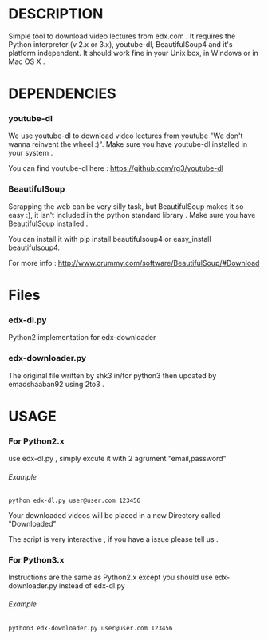 

# DESCRIPTION
Simple tool to download video lectures from edx.com . 
It requires the Python interpreter (v 2.x or 3.x), youtube-dl, BeautifulSoup4 and it's platform independent. 
It should work fine in your Unix box, in Windows or in Mac OS X . 

# DEPENDENCIES

### youtube-dl
We use youtube-dl to download video lectures from youtube "We don't wanna reinvent the wheel :)".
Make sure you have youtube-dl installed in your system .

You can find youtube-dl here : https://github.com/rg3/youtube-dl

### BeautifulSoup
Scrapping the web can be very silly task, but BeautifulSoup makes it so easy :),
it isn't included in the python standard library .
Make sure you have BeautifulSoup installed .

You can install it with 
    pip install beautifulsoup4 
or 
    easy_install beautifulsoup4.

For more info : http://www.crummy.com/software/BeautifulSoup/#Download

# Files

### edx-dl.py
Python2 implementation for edx-downloader


### edx-downloader.py
The original file written by shk3 in/for python3
then updated by emadshaaban92 using 2to3 . 


# USAGE

### For Python2.x 
use edx-dl.py , simply excute it with 2 agrument "email,password"
###### Example 
    python edx-dl.py user@user.com 123456
    
Your downloaded videos will be placed in a new Directory called "Downloaded"

The script is very interactive , if you have a issue please tell us .


### For Python3.x 
Instructions are the same as Python2.x except you should use edx-downloader.py instead of edx-dl.py
###### Example 
    python3 edx-downloader.py user@user.com 123456

